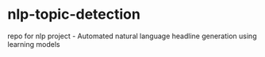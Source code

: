 # nlp-topic-detection

repo for nlp project - Automated natural language headline generation using learning models
